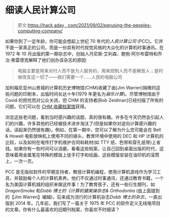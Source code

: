 # 细读人民计算公司

> 原文:[https://hack aday . com/2021/09/02/perusing-the-peoples-computing-company/](https://hackaday.com/2021/09/02/perusing-the-peoples-computing-company/)

如果你到了一定年龄，你可能会想起上世纪 70 年代的*人民计算公司* (PCC)。它并不是一家真正的公司，而是一份具有时代视觉风格的大众化的计算机时事通讯。在 1972 年 10 月出版的第一期杂志中，创始人丹尼斯·艾利森、鲍勃·阿尔布雷特和乔治·弗雷德克解释了他们创办该杂志的原因:

> 电脑主要是用来对付人而不是为人服务的，用来控制人而不是解放人；是时候改变这一切了——我们需要一个……人民的电脑公司

加利福尼亚州山景城的计算机历史博物馆(CHM)收藏了由[Jim Warren]捐赠的这些问题的印刷本，出版时间长达十年(1979 年更名为*娱乐计算*)。尽管博物馆由于 Covid 的担忧而对公众关闭，但 CHM 的支持者[Bob Zeidman]已经扫描了所有的问题，它们可以在 [CHM 收藏档案馆](https://www.computerhistory.org/collections/catalog/102661095)获得。

浏览这些老问题，看到当时感兴趣的话题，真的很有趣。许多在今天仍然会引起人们的兴趣，许多其他的已经被技术进步淘汰了(但是如果你对逆向计算感兴趣的话，读起来仍然很有趣)。例如，在第一期中，您可以了解为什么您可能会在 Bell & Howell 电影放映机上使用不同的镜头，教育环境中使用的 DEC 和 HP 计算机的比较，以及如何在电传打字机维护合同和耗材(如 TTY 纸、色带和穿孔纸带)上省钱。如果你有一些时间可以消磨，看看这些档案，让自己回到桌面出版的时代，这意味着用金属笔在特殊的模版上徒手打字和绘画，这些模版安装在油印机的滚筒上，一次一页。

PCC 是无版权软件的早期支持者，教授计算机编程，使用计算机游戏作为学习工具，并鼓励每个人的计算机素养。他们不仅通过时事通讯，还通过教育书籍，一个名为美国计算机城的组织来做这件事！为了教育孩子，还有一些衍生期刊，如 *DragonSmoke* 和*Dobb 博士的《计算机健美操杂志& Orthodontia* (由上面提到的【Jim Warren】编辑)，后来成为流行的计算机杂志*Dobb 博士的杂志*，一直出版到 2014 年。几年前，我们写了一篇关于 1975 年 PCC 的软件定义无线电项目的文章。你有什么最喜欢的旧期刊档案，你喜欢不时细读？